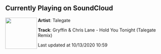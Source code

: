 ## Currently Playing on SoundCloud

[<img align="left" width="100" src="https://i1.sndcdn.com/artworks-2ELmwqjT9kMsGFhE-MTJXxw-t50x50.jpg">](https://soundcloud.com/talegatemusic/gryffin-chris-lane-hold-you-tonight-talegate-remix)

**Artist**: Talegate 

**Track**: Gryffin & Chris Lane - Hold You Tonight (Talegate Remix)

Last updated at 10/13/2020 10:59
